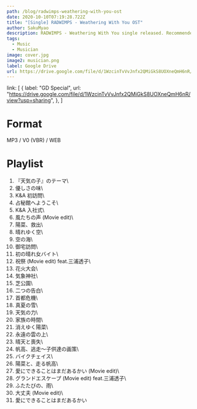 ```yaml
---
path: /blog/radwimps-weathering-with-you-ost
date: 2020-10-10T07:19:28.722Z
title: "[Single] RADWIMPS - Weathering With You OST"
author: SakuMyao
description: RADWIMPS - Weathering With You single released. Recommended Music!
tags:
  - Music
  - Musician
image: cover.jpg
image2: musician.png
label: Google Drive
url: https://drive.google.com/file/d/1WzcinTvVvJnfx2QMiGkS8UOXneQmH6nR/view?usp=sharing
---
```

link:
  [
    {
      label: "GD Special",
      url: "https://drive.google.com/file/d/1WzcinTvVvJnfx2QMiGkS8UOXneQmH6nR/view?usp=sharing",
    },
  ]
# Format

MP3 / V0 (VBR) / WEB

# Playlist

01. 『天気の子』のテーマ\
02. 優しさの味\
03. K&A 初訪問\
04. 占秘館へようこそ\
05. K&A 入社式\
06. 風たちの声 (Movie edit)\
07. 陽菜、救出\
08. 晴れゆく空\
09. 空の海\
10. 御宅訪問\
11. 初の晴れ女バイト\
12. 祝祭 (Movie edit) feat.三浦透子\
13. 花火大会\
14. 気象神社\
15. 芝公園\
16. 二つの告白\
17. 首都危機\
18. 真夏の雪\
19. 天気の力\
20. 家族の時間\
21. 消えゆく陽菜\
22. 永遠の雲の上\
23. 晴天と喪失\
24. 帆高、逃走～子供達の画策\
25. バイクチェイス\
26. 陽菜と、走る帆高\
27. 愛にできることはまだあるかい (Movie edit)\
28. グランドエスケープ (Movie edit) feat.三浦透子\
29. ふたたびの、雨\
30. 大丈夫 (Movie edit)\
31. 愛にできることはまだあるかい
